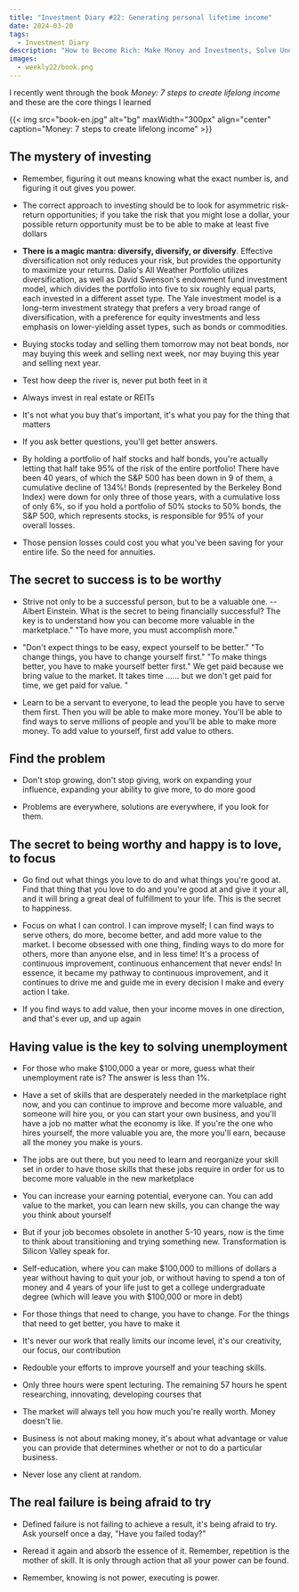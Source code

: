 ```yaml
---
title: "Investment Diary #22: Generating personal lifetime income"
date: 2024-03-20
tags:
  - Investment Diary
description: "How to Become Rich: Make Money and Investments, Solve Unemployment Problems, Avoid Anxiety"
images:
  - weekly22/book.png
---
```


I recently went through the book _Money: 7 steps to create lifelong income_ and these are the core things I learned

{{< img src="book-en.jpg" alt="bg" maxWidth="300px" align="center" caption="Money: 7 steps to create lifelong income" >}}

## The mystery of investing

- Remember, figuring it out means knowing what the exact number is, and figuring it out gives you power.

- The correct approach to investing should be to look for asymmetric risk-return opportunities; if you take the risk that you might lose a dollar, your possible return opportunity must be to be able to make at least five dollars

- **There is a magic mantra: diversify, diversify, or diversify**. Effective diversification not only reduces your risk, but provides the opportunity to maximize your returns. Dalio's All Weather Portfolio utilizes diversification, as well as David Swenson's endowment fund investment model, which divides the portfolio into five to six roughly equal parts, each invested in a different asset type. The Yale investment model is a long-term investment strategy that prefers a very broad range of diversification, with a preference for equity investments and less emphasis on lower-yielding asset types, such as bonds or commodities.

- Buying stocks today and selling them tomorrow may not beat bonds, nor may buying this week and selling next week, nor may buying this year and selling next year.

- Test how deep the river is, never put both feet in it

- Always invest in real estate or REITs

- It's not what you buy that's important, it's what you pay for the thing that matters

- If you ask better questions, you'll get better answers.

- By holding a portfolio of half stocks and half bonds, you're actually letting that half take 95% of the risk of the entire portfolio! There have been 40 years, of which the S&P 500 has been down in 9 of them, a cumulative decline of 134%! Bonds (represented by the Berkeley Bond Index) were down for only three of those years, with a cumulative loss of only 6%, so if you hold a portfolio of 50% stocks to 50% bonds, the S&P 500, which represents stocks, is responsible for 95% of your overall losses.

- Those pension losses could cost you what you've been saving for your entire life. So the need for annuities.

## The secret to success is to be worthy ##

- Strive not only to be a successful person, but to be a valuable one. -- Albert Einstein. What is the secret to being financially successful? The key is to understand how you can become more valuable in the marketplace." "To have more, you must accomplish more."

- "Don't expect things to be easy, expect yourself to be better." "To change things, you have to change yourself first." "To make things better, you have to make yourself better first." We get paid because we bring value to the market. It takes time ...... but we don't get paid for time, we get paid for value. "

- Learn to be a servant to everyone, to lead the people you have to serve them first. Then you will be able to make more money. You'll be able to find ways to serve millions of people and you'll be able to make more money. To add value to yourself, first add value to others.

## Find the problem

- Don't stop growing, don't stop giving, work on expanding your influence, expanding your ability to give more, to do more good

- Problems are everywhere, solutions are everywhere, if you look for them.

## The secret to being worthy and happy is to love, to focus ##

- Go find out what things you love to do and what things you're good at. Find that thing that you love to do and you're good at and give it your all, and it will bring a great deal of fulfillment to your life. This is the secret to happiness.

- Focus on what I can control. I can improve myself; I can find ways to serve others, do more, become better, and add more value to the market. I become obsessed with one thing, finding ways to do more for others, more than anyone else, and in less time! It's a process of continuous improvement, continuous enhancement that never ends! In essence, it became my pathway to continuous improvement, and it continues to drive me and guide me in every decision I make and every action I take.

- If you find ways to add value, then your income moves in one direction, and that's ever up, and up again

## Having value is the key to solving unemployment

- For those who make $100,000 a year or more, guess what their unemployment rate is? The answer is less than 1%.

- Have a set of skills that are desperately needed in the marketplace right now, and you can continue to improve and become more valuable, and someone will hire you, or you can start your own business, and you'll have a job no matter what the economy is like. If you're the one who hires yourself, the more valuable you are, the more you'll earn, because all the money you make is yours.

- The jobs are out there, but you need to learn and reorganize your skill set in order to have those skills that these jobs require in order for us to become more valuable in the new marketplace

- You can increase your earning potential, everyone can. You can add value to the market, you can learn new skills, you can change the way you think about yourself

- But if your job becomes obsolete in another 5-10 years, now is the time to think about transitioning and trying something new. Transformation is Silicon Valley speak for.

- Self-education, where you can make $100,000 to millions of dollars a year without having to quit your job, or without having to spend a ton of money and 4 years of your life just to get a college undergraduate degree (which will leave you with $100,000 or more in debt)

- For those things that need to change, you have to change. For the things that need to get better, you have to make it

- It's never our work that really limits our income level, it's our creativity, our focus, our contribution

- Redouble your efforts to improve yourself and your teaching skills.

- Only three hours were spent lecturing. The remaining 57 hours he spent researching, innovating, developing courses that

- The market will always tell you how much you're really worth. Money doesn't lie.

- Business is not about making money, it's about what advantage or value you can provide that determines whether or not to do a particular business.

- Never lose any client at random.

## The real failure is being afraid to try

- Defined failure is not failing to achieve a result, it's being afraid to try. Ask yourself once a day, "Have you failed today?"

- Reread it again and absorb the essence of it. Remember, repetition is the mother of skill. It is only through action that all your power can be found.

- Remember, knowing is not power, executing is power.
